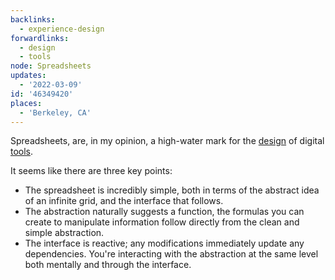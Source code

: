 ```yaml
---
backlinks:
  - experience-design
forwardlinks:
  - design
  - tools
node: Spreadsheets
updates:
  - '2022-03-09'
id: '46349420'
places:
  - 'Berkeley, CA'
---
```

Spreadsheets, are, in my opinion, a high-water mark for the [design](design.md) of digital [tools](tools.md). 

It seems like there are three key points:

- The spreadsheet is incredibly simple, both in terms of the abstract idea of an infinite grid, and the interface that follows. 
- The abstraction naturally suggests a function, the formulas you can create to manipulate information follow directly from the clean and simple abstraction. 
- The interface is reactive; any modifications immediately update any dependencies. You're interacting with the abstraction at the same level both mentally and through the interface. 

